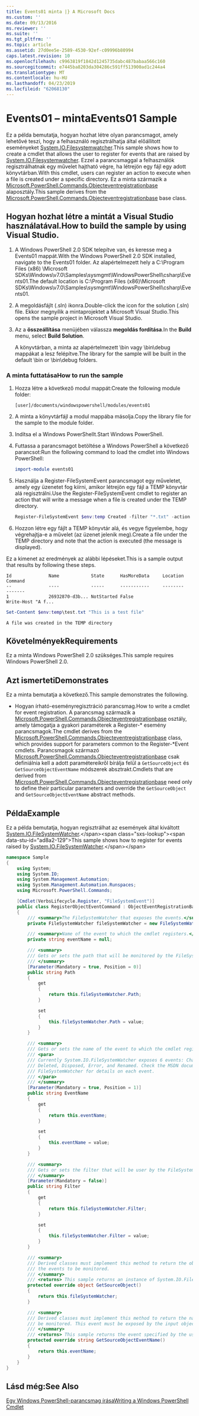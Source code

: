 ```yaml
---
title: Events01 minta |} A Microsoft Docs
ms.custom: ''
ms.date: 09/13/2016
ms.reviewer: ''
ms.suite: ''
ms.tgt_pltfrm: ''
ms.topic: article
ms.assetid: 27d0ee5e-2589-4530-92ef-c09996b80994
caps.latest.revision: 10
ms.openlocfilehash: c9963819f1842d1245735dabc487babaa566c160
ms.sourcegitcommit: e7445ba8203da304286c591ff513900ad1c244a4
ms.translationtype: MT
ms.contentlocale: hu-HU
ms.lasthandoff: 04/23/2019
ms.locfileid: "62068130"
---
```

# <a name="events01-sample"></a><span data-ttu-id="ad8a2-102">Events01 – minta</span><span class="sxs-lookup"><span data-stu-id="ad8a2-102">Events01 Sample</span></span>

<span data-ttu-id="ad8a2-103">Ez a példa bemutatja, hogyan hozhat létre olyan parancsmagot, amely lehetővé teszi, hogy a felhasználó regisztrálhatja által előállított eseményeket [System.IO.Filesystemwatcher](/dotnet/api/System.IO.FileSystemWatcher).</span><span class="sxs-lookup"><span data-stu-id="ad8a2-103">This sample shows how to create a cmdlet that allows the user to register for events that are raised by [System.IO.Filesystemwatcher](/dotnet/api/System.IO.FileSystemWatcher).</span></span> <span data-ttu-id="ad8a2-104">Ezzel a parancsmaggal a felhasználók regisztrálhatnak egy művelet hajtható végre, ha létrejön egy fájl egy adott könyvtárban.</span><span class="sxs-lookup"><span data-stu-id="ad8a2-104">With this cmdlet, users can register an action to execute when a file is created under a specific directory.</span></span> <span data-ttu-id="ad8a2-105">Ez a minta származik a [Microsoft.PowerShell.Commands.Objecteventregistrationbase](/dotnet/api/Microsoft.PowerShell.Commands.ObjectEventRegistrationBase) alaposztály.</span><span class="sxs-lookup"><span data-stu-id="ad8a2-105">This sample derives from the [Microsoft.PowerShell.Commands.Objecteventregistrationbase](/dotnet/api/Microsoft.PowerShell.Commands.ObjectEventRegistrationBase) base class.</span></span>

## <a name="how-to-build-the-sample-by-using-visual-studio"></a><span data-ttu-id="ad8a2-106">Hogyan hozhat létre a mintát a Visual Studio használatával.</span><span class="sxs-lookup"><span data-stu-id="ad8a2-106">How to build the sample by using Visual Studio.</span></span>

1. <span data-ttu-id="ad8a2-107">A Windows PowerShell 2.0 SDK telepítve van, és keresse meg a Events01 mappát.</span><span class="sxs-lookup"><span data-stu-id="ad8a2-107">With the Windows PowerShell 2.0 SDK installed, navigate to the Events01 folder.</span></span> <span data-ttu-id="ad8a2-108">Az alapértelmezett hely a C:\Program Files (x86) \Microsoft SDKs\Windows\v7.0\Samples\sysmgmt\WindowsPowerShell\csharp\Events01.</span><span class="sxs-lookup"><span data-stu-id="ad8a2-108">The default location is C:\Program Files (x86)\Microsoft SDKs\Windows\v7.0\Samples\sysmgmt\WindowsPowerShell\csharp\Events01.</span></span>

2. <span data-ttu-id="ad8a2-109">A megoldásfájlt (.sln) ikonra.</span><span class="sxs-lookup"><span data-stu-id="ad8a2-109">Double-click the icon for the solution (.sln) file.</span></span> <span data-ttu-id="ad8a2-110">Ekkor megnyílik a mintaprojektet a Microsoft Visual Studio.</span><span class="sxs-lookup"><span data-stu-id="ad8a2-110">This opens the sample project in Microsoft Visual Studio.</span></span>

3. <span data-ttu-id="ad8a2-111">Az a **összeállítása** menüjében válassza **megoldás fordítása**.</span><span class="sxs-lookup"><span data-stu-id="ad8a2-111">In the **Build** menu, select **Build Solution**.</span></span>

    <span data-ttu-id="ad8a2-112">A könyvtárban, a minta az alapértelmezett \bin vagy \bin\debug mappákat a lesz felépítve.</span><span class="sxs-lookup"><span data-stu-id="ad8a2-112">The library for the sample will be built in the default \bin or \bin\debug folders.</span></span>

### <a name="how-to-run-the-sample"></a><span data-ttu-id="ad8a2-113">A minta futtatása</span><span class="sxs-lookup"><span data-stu-id="ad8a2-113">How to run the sample</span></span>

1. <span data-ttu-id="ad8a2-114">Hozza létre a következő modul mappát:</span><span class="sxs-lookup"><span data-stu-id="ad8a2-114">Create the following module folder:</span></span>

    `[user]/documents/windowspowershell/modules/events01`

2. <span data-ttu-id="ad8a2-115">A minta a könyvtárfájl a modul mappába másolja.</span><span class="sxs-lookup"><span data-stu-id="ad8a2-115">Copy the library file for the sample to the module folder.</span></span>

3. <span data-ttu-id="ad8a2-116">Indítsa el a Windows PowerShellt.</span><span class="sxs-lookup"><span data-stu-id="ad8a2-116">Start Windows PowerShell.</span></span>

4. <span data-ttu-id="ad8a2-117">Futtassa a parancsmagot betöltése a Windows PowerShell a következő parancsot:</span><span class="sxs-lookup"><span data-stu-id="ad8a2-117">Run the following command to load the cmdlet into Windows PowerShell:</span></span>

    ```powershell
    import-module events01
    ```

5. <span data-ttu-id="ad8a2-118">Használja a Register-FileSystemEvent parancsmagot egy műveletet, amely egy üzenetet fog kiírni, amikor létrejön egy fájl a TEMP könyvtár alá regisztrálni.</span><span class="sxs-lookup"><span data-stu-id="ad8a2-118">Use the Register-FileSystemEvent cmdlet to register an action that will write a message when a file is created under the TEMP directory.</span></span>

    ```powershell
    Register-FileSystemEvent $env:temp Created -filter "*.txt" -action { Write-Host "A file was created in the TEMP directory" }
    ```

6. <span data-ttu-id="ad8a2-119">Hozzon létre egy fájlt a TEMP könyvtár alá, és vegye figyelembe, hogy végrehajtja-e a művelet (az üzenet jelenik meg).</span><span class="sxs-lookup"><span data-stu-id="ad8a2-119">Create a file under the TEMP directory and note that the action is executed (the message is displayed).</span></span>

<span data-ttu-id="ad8a2-120">Ez a kimenet az eredmények az alábbi lépéseket.</span><span class="sxs-lookup"><span data-stu-id="ad8a2-120">This is a sample output that results by following these steps.</span></span>

```output
Id              Name            State      HasMoreData     Location             Command
--              ----            -----      -----------     --------             -------
1               26932870-d3b... NotStarted False                                 Write-Host "A f...

```

```powershell
Set-Content $env:temp\test.txt "This is a test file"
```

```output
A file was created in the TEMP directory
```

## <a name="requirements"></a><span data-ttu-id="ad8a2-121">Követelmények</span><span class="sxs-lookup"><span data-stu-id="ad8a2-121">Requirements</span></span>

<span data-ttu-id="ad8a2-122">Ez a minta Windows PowerShell 2.0 szükséges.</span><span class="sxs-lookup"><span data-stu-id="ad8a2-122">This sample requires Windows PowerShell 2.0.</span></span>

## <a name="demonstrates"></a><span data-ttu-id="ad8a2-123">Azt ismerteti</span><span class="sxs-lookup"><span data-stu-id="ad8a2-123">Demonstrates</span></span>

<span data-ttu-id="ad8a2-124">Ez a minta bemutatja a következő.</span><span class="sxs-lookup"><span data-stu-id="ad8a2-124">This sample demonstrates the following.</span></span>

- <span data-ttu-id="ad8a2-125">Hogyan írható-eseményregisztráció parancsmag.</span><span class="sxs-lookup"><span data-stu-id="ad8a2-125">How to write a cmdlet for event registration.</span></span> <span data-ttu-id="ad8a2-126">A parancsmag származik a [Microsoft.PowerShell.Commands.Objecteventregistrationbase](/dotnet/api/Microsoft.PowerShell.Commands.ObjectEventRegistrationBase) osztály, amely támogatja a gyakori paraméterek a Register-\* esemény parancsmagok.</span><span class="sxs-lookup"><span data-stu-id="ad8a2-126">The cmdlet derives from the [Microsoft.PowerShell.Commands.Objecteventregistrationbase](/dotnet/api/Microsoft.PowerShell.Commands.ObjectEventRegistrationBase) class, which provides support for parameters common to the Register-\*Event cmdlets.</span></span> <span data-ttu-id="ad8a2-127">Parancsmagok származó [Microsoft.PowerShell.Commands.Objecteventregistrationbase](/dotnet/api/Microsoft.PowerShell.Commands.ObjectEventRegistrationBase) csak definiálnia kell a adott paramétereikről bírálja felül a `GetSourceObject` és `GetSourceObjectEventName` módszerek absztrakt.</span><span class="sxs-lookup"><span data-stu-id="ad8a2-127">Cmdlets that are derived from [Microsoft.PowerShell.Commands.Objecteventregistrationbase](/dotnet/api/Microsoft.PowerShell.Commands.ObjectEventRegistrationBase) need only to define their particular parameters and override the `GetSourceObject` and `GetSourceObjectEventName` abstract methods.</span></span>

## <a name="example"></a><span data-ttu-id="ad8a2-128">Példa</span><span class="sxs-lookup"><span data-stu-id="ad8a2-128">Example</span></span>

<span data-ttu-id="ad8a2-129">Ez a példa bemutatja, hogyan regisztrálhat az események által kiváltott [System.IO.FileSystemWatcher](https://msdn.microsoft.com/en-us/library/system.io.filesystemwatcher\(v=vs.110\).aspx).</span><span class="sxs-lookup"><span data-stu-id="ad8a2-129">This sample shows how to register for events raised by [System.IO.FileSystemWatcher](https://msdn.microsoft.com/en-us/library/system.io.filesystemwatcher\(v=vs.110\).aspx).</span></span>

```csharp
namespace Sample
{
    using System;
    using System.IO;
    using System.Management.Automation;
    using System.Management.Automation.Runspaces;
    using Microsoft.PowerShell.Commands;

    [Cmdlet(VerbsLifecycle.Register, "FileSystemEvent")]
    public class RegisterObjectEventCommand : ObjectEventRegistrationBase
    {
        /// <summary>The FileSystemWatcher that exposes the events.</summary>
        private FileSystemWatcher fileSystemWatcher = new FileSystemWatcher();

        /// <summary>Name of the event to which the cmdlet registers.</summary>
        private string eventName = null;

        /// <summary>
        /// Gets or sets the path that will be monitored by the FileSystemWatcher.
        /// </summary>
        [Parameter(Mandatory = true, Position = 0)]
        public string Path
        {
            get
            {
                return this.fileSystemWatcher.Path;
            }

            set
            {
                this.fileSystemWatcher.Path = value;
            }
        }

        /// <summary>
        /// Gets or sets the name of the event to which the cmdlet registers.
        /// <para>
        /// Currently System.IO.FileSystemWatcher exposes 6 events: Changed, Created,
        /// Deleted, Disposed, Error, and Renamed. Check the MSDN documentation of
        /// FileSystemWatcher for details on each event.
        /// </para>
        /// </summary>
        [Parameter(Mandatory = true, Position = 1)]
        public string EventName
        {
            get
            {
                return this.eventName;
            }

            set
            {
                this.eventName = value;
            }
        }

        /// <summary>
        /// Gets or sets the filter that will be user by the FileSystemWatcher.
        /// </summary>
        [Parameter(Mandatory = false)]
        public string Filter
        {
            get
            {
                return this.fileSystemWatcher.Filter;
            }

            set
            {
                this.fileSystemWatcher.Filter = value;
            }
        }

        /// <summary>
        /// Derived classes must implement this method to return the object that generates
        /// the events to be monitored.
        /// </summary>
        /// <returns> This sample returns an instance of System.IO.FileSystemWatcher</returns>
        protected override object GetSourceObject()
        {
            return this.fileSystemWatcher;
        }

        /// <summary>
        /// Derived classes must implement this method to return the name of the event to
        /// be monitored. This event must be exposed by the input object.
        /// </summary>
        /// <returns> This sample returns the event specified by the user with the -EventName parameter.</returns>
        protected override string GetSourceObjectEventName()
        {
            return this.eventName;
        }
    }
}
```

## <a name="see-also"></a><span data-ttu-id="ad8a2-130">Lásd még:</span><span class="sxs-lookup"><span data-stu-id="ad8a2-130">See Also</span></span>

[<span data-ttu-id="ad8a2-131">Egy Windows PowerShell-parancsmag írása</span><span class="sxs-lookup"><span data-stu-id="ad8a2-131">Writing a Windows PowerShell Cmdlet</span></span>](./writing-a-windows-powershell-cmdlet.md)